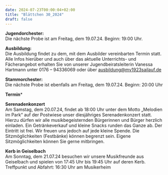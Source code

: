 ```yaml
---
date: 2024-07-23T00:00:04+02:00
title: "Blättchen 30_2024"
draft: false
---
```



**Jugendorchester:**  
Die nächste Probe ist am Freitag, dem 19.07.24. Beginn: 19:00 Uhr. 


**Ausbildung:**  
Die Ausbildung findet zu dem, mit dem Ausbilder vereinbarten Termin statt.
Alle Infos hierüber und auch über das aktuelle Unterrichts- und Fächerangebot erhalten Sie von unserer Jugendbeiratsleiterin Vanessa Hartmann unter 0176 – 94336069 oder 
über 
ausbildung@mv1923sailauf.de


**Stammorchester:**  
Die nächste Probe ist ebenfalls am Freitag, dem 19.07.24. Beginn: 20:00 Uhr 

**Termin***  


**Serenadenkonzert**  
Am Samstag, dem 20.07.24, findet ab 18:00 Uhr unter dem Motto „Melodien im Park“ auf der Postwiese unser diesjähriges Serenadenkonzert statt. Hierzu dürfen wir alle musikbegeisternden Bürgerinnen und Bürger herzlich einladen. Ein Getränkeverkauf und kleine Snacks runden das Ganze ab. Der Eintritt ist frei. Wir freuen uns jedoch auf jede kleine Spende. Die Sitzmöglichkeiten (Festbänke) können begrenzt sein. Eigene Sitzmöglichkeiten können Sie gerne mitbringen.


**Kerb in Geiselbach**  
Am Sonntag, dem 21.07.24 besuchen wir unsere Musikfreunde aus Geiselbach und spielen von 17:45 Uhr bis 19:45 Uhr auf deren Kerb. Treffpunkt und Abfahrt: 16:30 Uhr am Musikerheim 
